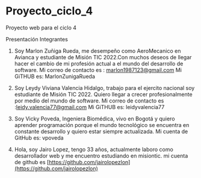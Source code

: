 # Proyecto_ciclo_4

Proyecto web para el ciclo 4

Presentación Integrantes

1. Soy Marlon Zuñiga Rueda, me desempeño como AeroMecanico en Avianca y estudiante de Misión TIC 2022.Con muchos deseos de llegar hacer el cambio de mi profesión actual a el mundo del desarrollo de software.
   Mi correo de contacto es : marlon1987123@gmail.com
   Mi GiTHUB es: MarlonZunigaRueda

2. Soy Leydy Viviana Valencia Hidalgo, trabajo para el ejercito nacional soy estudiante de Misión TIC 2022. Quiero llegar a crecer profesionalmente por medio del mundo de software.
   Mi correo de contacto es :leidy.valencia77@gmail.com
   Mi GiTHUB es: leidyvalencia77
   
3. Soy Vicky Poveda, Ingeniera Biomédica, vivo en Bogotá y quiero aprender programación porque  el mundo tecnológico se encuentra en constante desarrollo y quiero estar siempre actualizada.
   Mi cuenta de GitHub es: vpoveda

4. Hola, soy Jairo Lopez, tengo 33 años, actualmente laboro como desarrollador web y me encuentro estudiando en misiontic. mi cuenta de github es [https://github.com/jairolopezlon](https://github.com/jairolopezlon)
